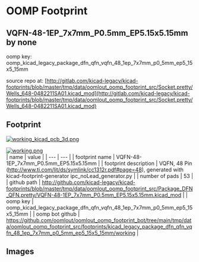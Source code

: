 # OOMP Footprint  
## VQFN-48-1EP_7x7mm_P0.5mm_EP5.15x5.15mm  by none  
  
oomp key: oomp_kicad_legacy_package_dfn_qfn_vqfn_48_1ep_7x7mm_p0_5mm_ep5_15x5_15mm  
  
source repo at: [http://gitlab.com/kicad-legacy/kicad-footprints/blob/master/tmp/data/oomlout_oomp_footprint_src/Socket.pretty/Wells_648-0482211SA01.kicad_mod](http://gitlab.com/kicad-legacy/kicad-footprints/blob/master/tmp/data/oomlout_oomp_footprint_src/Socket.pretty/Wells_648-0482211SA01.kicad_mod)  
## Footprint  
  
[![working_kicad_pcb_3d.png](working_kicad_pcb_3d_600.png)](working_kicad_pcb_3d.png)  
  
[![working.png](working_600.png)](working.png)  
| name | value | 
| --- | --- | 
| footprint name | VQFN-48-1EP_7x7mm_P0.5mm_EP5.15x5.15mm | 
| footprint description | VQFN, 48 Pin (http://www.ti.com/lit/ds/symlink/cc1312r.pdf#page=48), generated with kicad-footprint-generator ipc_noLead_generator.py | 
| number of pads | 53 | 
| github path | http://github.com/kicad-legacy/kicad-footprints/blob/master/tmp/data/oomlout_oomp_footprint_src/Package_DFN_QFN.pretty/VQFN-48-1EP_7x7mm_P0.5mm_EP5.15x5.15mm.kicad_mod | 
| oomp key | oomp_kicad_legacy_package_dfn_qfn_vqfn_48_1ep_7x7mm_p0_5mm_ep5_15x5_15mm | 
| oomp bot github | https://github.com/oomlout/oomlout_oomp_footprint_bot/tree/main/tmp/data/oomlout_oomp_footprint_src/footprints/kicad_legacy_package_dfn_qfn_vqfn_48_1ep_7x7mm_p0_5mm_ep5_15x5_15mm/working | 
## Images  
